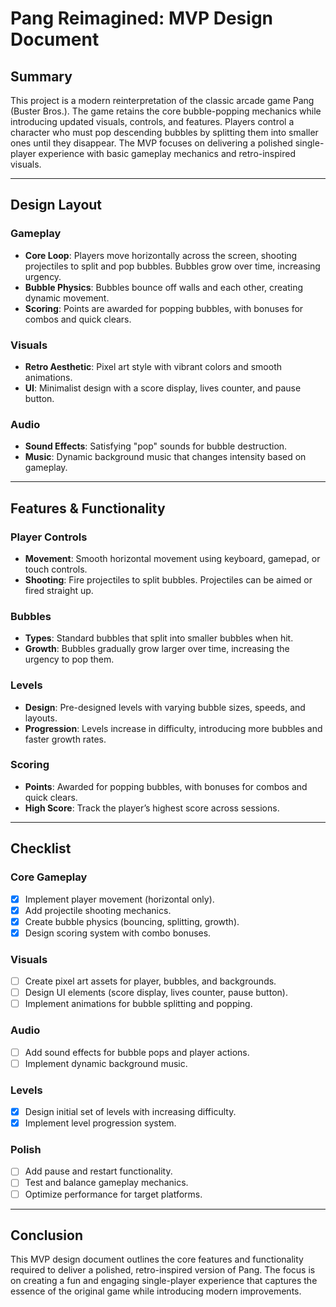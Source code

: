 # Pang Reimagined: MVP Design Document

## **Summary**
This project is a modern reinterpretation of the classic arcade game Pang (Buster Bros.). The game retains the core bubble-popping mechanics while introducing updated visuals, controls, and features. Players control a character who must pop descending bubbles by splitting them into smaller ones until they disappear. The MVP focuses on delivering a polished single-player experience with basic gameplay mechanics and retro-inspired visuals.

---

## **Design Layout**

### **Gameplay**
- **Core Loop**: Players move horizontally across the screen, shooting projectiles to split and pop bubbles. Bubbles grow over time, increasing urgency.
- **Bubble Physics**: Bubbles bounce off walls and each other, creating dynamic movement.
- **Scoring**: Points are awarded for popping bubbles, with bonuses for combos and quick clears.

### **Visuals**
- **Retro Aesthetic**: Pixel art style with vibrant colors and smooth animations.
- **UI**: Minimalist design with a score display, lives counter, and pause button.

### **Audio**
- **Sound Effects**: Satisfying "pop" sounds for bubble destruction.
- **Music**: Dynamic background music that changes intensity based on gameplay.

---

## **Features & Functionality**

### **Player Controls**
- **Movement**: Smooth horizontal movement using keyboard, gamepad, or touch controls.
- **Shooting**: Fire projectiles to split bubbles. Projectiles can be aimed or fired straight up.

### **Bubbles**
- **Types**: Standard bubbles that split into smaller bubbles when hit.
- **Growth**: Bubbles gradually grow larger over time, increasing the urgency to pop them.

### **Levels**
- **Design**: Pre-designed levels with varying bubble sizes, speeds, and layouts.
- **Progression**: Levels increase in difficulty, introducing more bubbles and faster growth rates.

### **Scoring**
- **Points**: Awarded for popping bubbles, with bonuses for combos and quick clears.
- **High Score**: Track the player’s highest score across sessions.

---

## **Checklist**

### **Core Gameplay**
- [X] Implement player movement (horizontal only).
- [X] Add projectile shooting mechanics.
- [X] Create bubble physics (bouncing, splitting, growth).
- [X] Design scoring system with combo bonuses.

### **Visuals**
- [ ] Create pixel art assets for player, bubbles, and backgrounds.
- [ ] Design UI elements (score display, lives counter, pause button).
- [ ] Implement animations for bubble splitting and popping.

### **Audio**
- [ ] Add sound effects for bubble pops and player actions.
- [ ] Implement dynamic background music.

### **Levels**
- [X] Design initial set of levels with increasing difficulty.
- [X] Implement level progression system.

### **Polish**
- [ ] Add pause and restart functionality.
- [ ] Test and balance gameplay mechanics.
- [ ] Optimize performance for target platforms.

---

## **Conclusion**
This MVP design document outlines the core features and functionality required to deliver a polished, retro-inspired version of Pang. The focus is on creating a fun and engaging single-player experience that captures the essence of the original game while introducing modern improvements.
